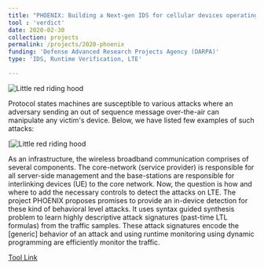 ```yaml
---
title: "PHOENIX: Building a Next-gen IDS for cellular devices operating on 4G/LTE"
tool : 'verdict'
date: 2020-02-30 
collection: projects
permalink: /projects/2020-phoenix
funding: 'Defense Advanced Research Projects Agency (DARPA)'
type: 'IDS, Runtime Verification, LTE'

---
```

![Little red riding hood](http://farif.github.io/files/projects/warning_system.png)

Protocol states machines are susceptible to various attacks where an adversary sending an out of sequence message over-the-air can manipulate any victim's device. 
Below, we have listed few examples of such attacks:

[![Little red riding hood](http://farif.github.io/files/projects/attacks.png)

As an infrastructure, the wireless broadband communication comprises of several components.  The core-network (service provider) is responsible for all server-side management and 
the base-stations are responsible for interlinking devices (UE) to the core network.
Now, the question is how and where to add the necessary controls to detect the attacks on LTE.
The project PHOENIX proposes promises to provide an in-device detection for these kind of behavioral level attacks.
It uses syntax guided synthesis problem to learn highly descriptive attack signatures
(past-time LTL formulas) from the traffic samples. These attack signatures encode the [generic] behavior of an attack and using runtime monitoring using dynamic programming are
efficiently monitor the traffic.   

[Tool Link](https://farif.github.io/tools/2019-phoneix-syslite)